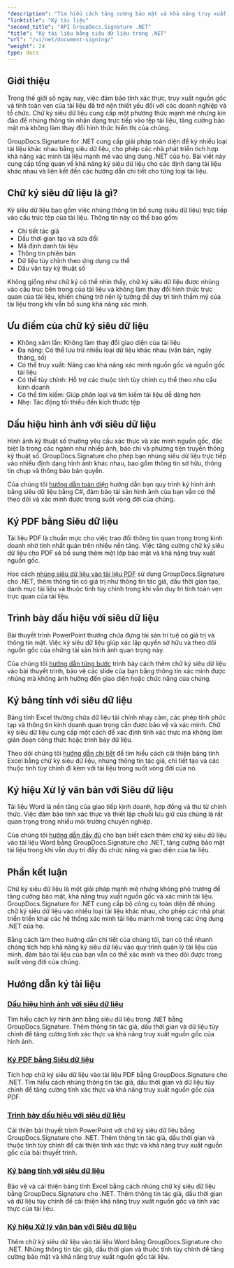 ```yaml
---
"description": "Tìm hiểu cách tăng cường bảo mật và khả năng truy xuất nguồn gốc tài liệu bằng cách nhúng chữ ký siêu dữ liệu vào nhiều định dạng tệp khác nhau bằng GroupDocs.Signature cho .NET. Hướng dẫn toàn diện về tệp PDF, Word, Excel, PowerPoint và hình ảnh."
"linktitle": "Ký tài liệu"
"second_title": "API GroupDocs.Signature .NET"
"title": "Ký tài liệu bằng siêu dữ liệu trong .NET"
"url": "/vi/net/document-signing/"
"weight": 24
type: docs
---
```

## Giới thiệu

Trong thế giới số ngày nay, việc đảm bảo tính xác thực, truy xuất nguồn gốc và tính toàn vẹn của tài liệu đã trở nên thiết yếu đối với các doanh nghiệp và tổ chức. Chữ ký siêu dữ liệu cung cấp một phương thức mạnh mẽ nhưng kín đáo để nhúng thông tin nhận dạng trực tiếp vào tệp tài liệu, tăng cường bảo mật mà không làm thay đổi hình thức hiển thị của chúng.

GroupDocs.Signature for .NET cung cấp giải pháp toàn diện để ký nhiều loại tài liệu khác nhau bằng siêu dữ liệu, cho phép các nhà phát triển tích hợp khả năng xác minh tài liệu mạnh mẽ vào ứng dụng .NET của họ. Bài viết này cung cấp tổng quan về khả năng ký siêu dữ liệu cho các định dạng tài liệu khác nhau và liên kết đến các hướng dẫn chi tiết cho từng loại tài liệu.

## Chữ ký siêu dữ liệu là gì?

Ký siêu dữ liệu bao gồm việc nhúng thông tin bổ sung (siêu dữ liệu) trực tiếp vào cấu trúc tệp của tài liệu. Thông tin này có thể bao gồm:

- Chi tiết tác giả
- Dấu thời gian tạo và sửa đổi
- Mã định danh tài liệu
- Thông tin phiên bản
- Dữ liệu tùy chỉnh theo ứng dụng cụ thể
- Dấu vân tay kỹ thuật số

Không giống như chữ ký có thể nhìn thấy, chữ ký siêu dữ liệu được nhúng vào cấu trúc bên trong của tài liệu và không làm thay đổi hình thức trực quan của tài liệu, khiến chúng trở nên lý tưởng để duy trì tính thẩm mỹ của tài liệu trong khi vẫn bổ sung khả năng xác minh.

## Ưu điểm của chữ ký siêu dữ liệu

- Không xâm lấn: Không làm thay đổi giao diện của tài liệu
- Đa năng: Có thể lưu trữ nhiều loại dữ liệu khác nhau (văn bản, ngày tháng, số)
- Có thể truy xuất: Nâng cao khả năng xác minh nguồn gốc và nguồn gốc tài liệu
- Có thể tùy chỉnh: Hỗ trợ các thuộc tính tùy chỉnh cụ thể theo nhu cầu kinh doanh
- Có thể tìm kiếm: Giúp phân loại và tìm kiếm tài liệu dễ dàng hơn
- Nhẹ: Tác động tối thiểu đến kích thước tệp

## Dấu hiệu hình ảnh với siêu dữ liệu

Hình ảnh kỹ thuật số thường yêu cầu xác thực và xác minh nguồn gốc, đặc biệt là trong các ngành như nhiếp ảnh, báo chí và phương tiện truyền thông kỹ thuật số. GroupDocs.Signature cho phép bạn nhúng siêu dữ liệu trực tiếp vào nhiều định dạng hình ảnh khác nhau, bao gồm thông tin sở hữu, thông tin chụp và thông báo bản quyền.

Của chúng tôi [hướng dẫn toàn diện](./sign-image-with-metadata/) hướng dẫn bạn quy trình ký hình ảnh bằng siêu dữ liệu bằng C#, đảm bảo tài sản hình ảnh của bạn vẫn có thể theo dõi và xác minh được trong suốt vòng đời của chúng.

## Ký PDF bằng Siêu dữ liệu

Tài liệu PDF là chuẩn mực cho việc trao đổi thông tin quan trọng trong kinh doanh nhờ tính nhất quán trên nhiều nền tảng. Việc tăng cường chữ ký siêu dữ liệu cho PDF sẽ bổ sung thêm một lớp bảo mật và khả năng truy xuất nguồn gốc.

Học cách [nhúng siêu dữ liệu vào tài liệu PDF](./sign-pdf-with-metadata/) sử dụng GroupDocs.Signature cho .NET, thêm thông tin có giá trị như thông tin tác giả, dấu thời gian tạo, danh mục tài liệu và thuộc tính tùy chỉnh trong khi vẫn duy trì tính toàn vẹn trực quan của tài liệu.

## Trình bày dấu hiệu với siêu dữ liệu

Bài thuyết trình PowerPoint thường chứa đựng tài sản trí tuệ có giá trị và thông tin mật. Việc ký siêu dữ liệu giúp xác lập quyền sở hữu và theo dõi nguồn gốc của những tài sản hình ảnh quan trọng này.

Của chúng tôi [hướng dẫn từng bước](./sign-presentation-with-metadata/) trình bày cách thêm chữ ký siêu dữ liệu vào bài thuyết trình, bảo vệ các slide của bạn bằng thông tin xác minh được nhúng mà không ảnh hưởng đến giao diện hoặc chức năng của chúng.

## Ký bảng tính với siêu dữ liệu

Bảng tính Excel thường chứa dữ liệu tài chính nhạy cảm, các phép tính phức tạp và thông tin kinh doanh quan trọng cần được bảo vệ và xác minh. Chữ ký siêu dữ liệu cung cấp một cách để xác định tính xác thực mà không làm gián đoạn công thức hoặc trình bày dữ liệu.

Theo dõi chúng tôi [hướng dẫn chi tiết](./sign-spreadsheet-with-metadata/) để tìm hiểu cách cải thiện bảng tính Excel bằng chữ ký siêu dữ liệu, nhúng thông tin tác giả, chi tiết tạo và các thuộc tính tùy chỉnh đi kèm với tài liệu trong suốt vòng đời của nó.

## Ký hiệu Xử lý văn bản với Siêu dữ liệu

Tài liệu Word là nền tảng của giao tiếp kinh doanh, hợp đồng và thư từ chính thức. Việc đảm bảo tính xác thực và thiết lập chuỗi lưu giữ của chúng là rất quan trọng trong nhiều môi trường chuyên nghiệp.

Của chúng tôi [hướng dẫn đầy đủ](./sign-word-processing-with-metadata/) cho bạn biết cách thêm chữ ký siêu dữ liệu vào tài liệu Word bằng GroupDocs.Signature cho .NET, tăng cường bảo mật tài liệu trong khi vẫn duy trì đầy đủ chức năng và giao diện của tài liệu.

## Phần kết luận

Chữ ký siêu dữ liệu là một giải pháp mạnh mẽ nhưng không phô trương để tăng cường bảo mật, khả năng truy xuất nguồn gốc và xác minh tài liệu. GroupDocs.Signature for .NET cung cấp bộ công cụ toàn diện để nhúng chữ ký siêu dữ liệu vào nhiều loại tài liệu khác nhau, cho phép các nhà phát triển triển khai các hệ thống xác minh tài liệu mạnh mẽ trong các ứng dụng .NET của họ.

Bằng cách làm theo hướng dẫn chi tiết của chúng tôi, bạn có thể nhanh chóng tích hợp khả năng ký siêu dữ liệu vào quy trình quản lý tài liệu của mình, đảm bảo tài liệu của bạn vẫn có thể xác minh và theo dõi được trong suốt vòng đời của chúng.

## Hướng dẫn ký tài liệu
### [Dấu hiệu hình ảnh với siêu dữ liệu](./sign-image-with-metadata/)
Tìm hiểu cách ký hình ảnh bằng siêu dữ liệu trong .NET bằng GroupDocs.Signature. Thêm thông tin tác giả, dấu thời gian và dữ liệu tùy chỉnh để tăng cường tính xác thực và khả năng truy xuất nguồn gốc của hình ảnh.

### [Ký PDF bằng Siêu dữ liệu](./sign-pdf-with-metadata/)
Tích hợp chữ ký siêu dữ liệu vào tài liệu PDF bằng GroupDocs.Signature cho .NET. Tìm hiểu cách nhúng thông tin tác giả, dấu thời gian và dữ liệu tùy chỉnh để tăng cường tính xác thực và khả năng truy xuất nguồn gốc của PDF.

### [Trình bày dấu hiệu với siêu dữ liệu](./sign-presentation-with-metadata/)
Cải thiện bài thuyết trình PowerPoint với chữ ký siêu dữ liệu bằng GroupDocs.Signature cho .NET. Thêm thông tin tác giả, dấu thời gian và thuộc tính tùy chỉnh để cải thiện tính xác thực và khả năng truy xuất nguồn gốc của bài thuyết trình.

### [Ký bảng tính với siêu dữ liệu](./sign-spreadsheet-with-metadata/)
Bảo vệ và cải thiện bảng tính Excel bằng cách nhúng chữ ký siêu dữ liệu bằng GroupDocs.Signature cho .NET. Thêm thông tin tác giả, dấu thời gian và dữ liệu tùy chỉnh để cải thiện khả năng truy xuất nguồn gốc và tính xác thực của tài liệu.

### [Ký hiệu Xử lý văn bản với Siêu dữ liệu](./sign-word-processing-with-metadata/)
Thêm chữ ký siêu dữ liệu vào tài liệu Word bằng GroupDocs.Signature cho .NET. Nhúng thông tin tác giả, dấu thời gian và thuộc tính tùy chỉnh để tăng cường bảo mật và khả năng truy xuất nguồn gốc tài liệu.